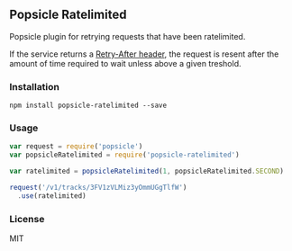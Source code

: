 ## Popsicle Ratelimited

Popsicle plugin for retrying requests that have been ratelimited.

If the service returns a [Retry-After header](http://tools.ietf.org/html/rfc2616#section-14.37), the request is resent after the amount of time required to wait unless above a given treshold.

### Installation

```
npm install popsicle-ratelimited --save
```

### Usage

```javascript
var request = require('popsicle')
var popsicleRatelimited = require('popsicle-ratelimited')

var ratelimited = popsicleRatelimited(1, popsicleRatelimited.SECOND)

request('/v1/tracks/3FV1zVLMiz3yOmmUGgTlfW')
  .use(ratelimited)
```

### License

MIT